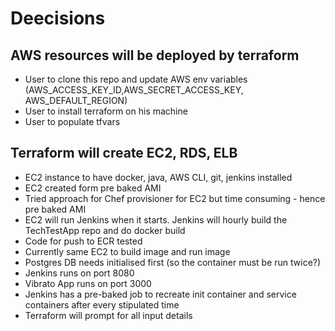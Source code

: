# Deecisions

## AWS resources will be deployed by terraform
 - User to clone this repo and update AWS env variables (AWS_ACCESS_KEY_ID,AWS_SECRET_ACCESS_KEY, AWS_DEFAULT_REGION)
 - User to install terraform on his machine
 - User to populate tfvars

## Terraform will create EC2, RDS, ELB
 - EC2 instance to have docker, java, AWS CLI, git, jenkins installed
 - EC2 created form pre baked AMI
 - Tried approach for Chef provisioner for EC2 but time consuming - hence pre baked AMI
 - EC2 will run Jenkins when it starts. Jenkins will hourly build the TechTestApp repo and do docker build
 - Code for push to ECR tested
 - Currently same EC2 to build image and run image
 - Postgres DB needs initialised first (so the container must be run twice?)
 - Jenkins runs on port 8080 
 - Vibrato App runs on port 3000
 - Jenkins has a pre-baked job to recreate init container and service containers after every stipulated time
 - Terraform will prompt for all input details